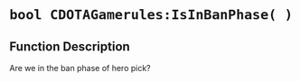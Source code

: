 # `bool CDOTAGamerules:IsInBanPhase( )`
## Function Description
Are we in the ban phase of hero pick?
